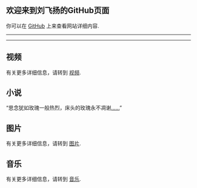 ## 欢迎来到刘飞扬的GitHub页面

你可以在 [GitHub](https://github.com/SimonLiu296/simonliu296.github.io) 上来查看网站详细内容.

---

---

## 视频

有关更多详细信息，请转到 [视频](./video).

## 小说

“思念犹如玫瑰一般热烈，床头的玫瑰永不凋谢[......](./novel)”

## 图片

有关更多详细信息，请转到 [图片](./pic).

## 音乐

有关更多详细信息，请转到 [音乐](./music).

